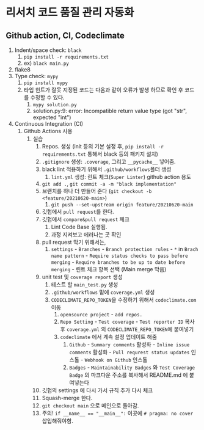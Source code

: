 # 리서치 코드 품질 관리 자동화
## Github action, CI, Codeclimate

1. Indent/space check: `black`
   1. `pip install -r requirements.txt`
   2. ex) `black main.py`
2. flake8
3. Type check: `mypy`
   1. `pip install mypy`
   2. 타입 힌트가 잘못 지정된 코드는 다음과 같이 오류가 발생 하므로 확인 후 코드를 수정할 수 있다.
      1. `mypy solution.py`
      2. solution.py:9: error: Incompatible return value type (got "str", expected "int")
4. Continuous Integration (CI)
   1. Github Actions 사용
      1. 실습
         1. Repos. 생성 (init 등의 기본 설정 후, `pip install -r requirements.txt` 통해서 black 등의 패키지 설치)
         2. `.gitignore` 생성: `.coverage`, 그리고 `__pycache__` 넣어줌.
         3. black lint 적용하기 위해서 `.github/workflows`폴더 생성
            1. `lint.yml` 생성: 린트 체크(`Super Linter`) github action 용도
         4. `git add .`, `git commit -a -m "black implementation"`
         5. 브랜치를 하나 더 만들어 준다 (`git checkout -b <feature/20210620-main>`)
            1. `git push --set-upstream origin feature/20210620-main`
         6. 깃헙에서 `pull request`를 한다.
         7. 깃헙에서 `compare&pull request` 체크
            1. Lint Code Base 실행됨. 
            2. 과정 지켜보고 에러나는 곳 확인 
         8. pull request 막기 위해서는,
            1. `settings` - `Branches` - `Branch protection rules` - `*` in `Brach name pattern` - `Require status checks to pass before merging` - `Require branches to be up to date before merging` - 린트 체크 항목 선택 (Main merge 막음)
         9. unit test 및 `coverage report` 생성
            1. 테스트 할 `main_test.py` 생성
            2. `.github/workflows` 밑에 `coverage.yml` 생성
            3. `CODECLIMATE_REPO_TOKEN`을 수정하기 위해서 `codeclimate.com` 이동
               1. `opensource project` - `add repos.`
               2. `Repo Setting` - `Test coverage` - `Test reporter ID` 복사 후 `coverage.yml` 의 `CODECLIMATE_REPO_TOKEN`에 붙여넣기
               3. `codeclimate` 에서 계속 설정 업데이트 해줌
                  1. `Github` - `Summary comments` 활성화 - `Inline issue comments` 활성화 - `Pull requrest status updates` 인스톨 - `Webhook on Github` 인스톨
                  2. `Badges` - `Maintainability Badges` 와 `Test Coverage Badge` 의 마크다운 주소를 복사해서 README.md 에 붙여넣는다
         10. 깃헙의 settings 에 다시 가서 규칙 추가 다시 체크
         11. Squash-merge 한다.
         12. `git checkout main` 으로 메인으로 돌아감.
         13. 주의! `if __name__ == "__main__":` 이곳에 `# pragma: no cover` 삽입해줘야함.